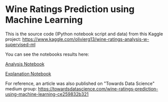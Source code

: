 # Wine Ratings Prediction using Machine Learning

This is the source code (IPython notebook script and data) from this Kaggle project:
https://www.kaggle.com/olivierg13/wine-ratings-analysis-w-supervised-ml


You can see the notebooks results here:

[Analysis Notebook](https://github.com/olivierg13/ML-Wine-Ratings-Analysis/blob/master/notebooks/wine_ml_analysis.ipynb)

[Explanation Notebook](https://github.com/olivierg13/ML-Wine-Ratings-Analysis/blob/master/notebooks/wine_ml_explanation.ipynb)


For reference, an article was also published on "Towards Data Science" medium group:
https://towardsdatascience.com/wine-ratings-prediction-using-machine-learning-ce259832b321

